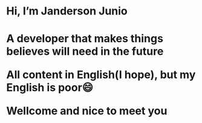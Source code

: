 <h1 align='left'> Hi, I’m Janderson Junio <h1>
<p>A developer that makes things believes will need in the future</p>
<p>All content in English(I hope), but my English is poor😄</p>
<p>Wellcome and nice to meet you</p>

  
  
  <!--- - 
- 👀 I’m interested in ...
- 🌱 I’m currently learning ...
- 💞️ I’m looking to collaborate on ...
- 📫 How to reach me ...
- 😄 Pronouns: ...
- ⚡ Fun fact: ...
--->
<!---
JandersonJunio/JandersonJunio is a ✨ special ✨ repository because its `README.md` (this file) appears on your GitHub profile.
You can click the Preview link to take a look at your changes.
--->
